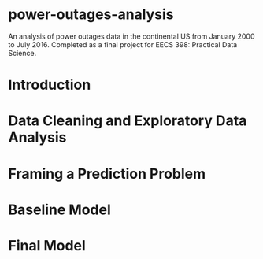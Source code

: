 # power-outages-analysis
An analysis of power outages data in the continental US from January 2000 to July 2016. Completed as a final project for EECS 398: Practical Data Science.

<h1>Introduction</h1>


<h1>Data Cleaning and Exploratory Data Analysis</h1>


<h1>Framing a Prediction Problem</h1>


<h1>Baseline Model</h1>


<h1>Final Model</h1>